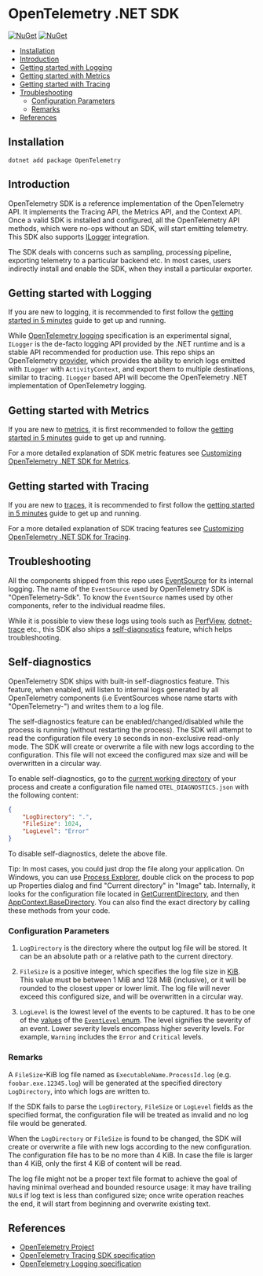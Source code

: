 # OpenTelemetry .NET SDK

[![NuGet](https://img.shields.io/nuget/v/OpenTelemetry.svg)](https://www.nuget.org/packages/OpenTelemetry)
[![NuGet](https://img.shields.io/nuget/dt/OpenTelemetry.svg)](https://www.nuget.org/packages/OpenTelemetry)

* [Installation](#installation)
* [Introduction](#introduction)
* [Getting started with Logging](#getting-started-with-logging)
* [Getting started with Metrics](#getting-started-with-metrics)
* [Getting started with Tracing](#getting-started-with-tracing)
* [Troubleshooting](#troubleshooting)
  * [Configuration Parameters](#configuration-parameters)
  * [Remarks](#remarks)
* [References](#references)

## Installation

```shell
dotnet add package OpenTelemetry
```

## Introduction

OpenTelemetry SDK is a reference implementation of the OpenTelemetry API. It
implements the Tracing API, the Metrics API, and the Context API.  Once a valid
SDK is installed and configured, all the OpenTelemetry API methods, which were
no-ops without an SDK, will start emitting telemetry.
This SDK also supports [ILogger](https://docs.microsoft.com/dotnet/api/microsoft.extensions.logging.ilogger)
integration.

The SDK deals with concerns such as sampling, processing pipeline, exporting
telemetry to a particular backend etc. In most cases, users indirectly install
and enable the SDK, when they install a particular exporter.

## Getting started with Logging

If you are new to logging, it is recommended to first follow the [getting
started in 5 minutes](../../docs/logs/getting-started/README.md) guide to get up
and running.

While [OpenTelemetry
logging](https://github.com/open-telemetry/opentelemetry-specification/blob/main/specification/logs/overview.md)
specification is an experimental signal, `ILogger` is the de-facto logging API
provided by the .NET runtime and is a stable API recommended for production use.
This repo ships an OpenTelemetry
[provider](https://docs.microsoft.com/dotnet/core/extensions/logging-providers),
which provides the ability to enrich logs emitted with `ILogger` with
`ActivityContext`, and export them to multiple destinations, similar to tracing.
`ILogger` based API will become the OpenTelemetry .NET implementation of
OpenTelemetry logging.

## Getting started with Metrics

If you are new to
[metrics](https://github.com/open-telemetry/opentelemetry-specification/blob/main/specification/metrics/sdk.md),
it is first recommended to follow the [getting started in 5
minutes](../../docs/metrics/getting-started/README.md) guide to get up and
running.

For a more detailed explanation of SDK metric features see [Customizing
OpenTelemetry .NET SDK for
Metrics](../../docs/metrics/customizing-the-sdk/README.md).

## Getting started with Tracing

If you are new to
[traces](https://github.com/open-telemetry/opentelemetry-specification/blob/main/specification/trace/sdk.md),
it is recommended to first follow the [getting started in 5
minutes](../../docs/trace/getting-started/README.md) guide to get up and
running.

For a more detailed explanation of SDK tracing features see [Customizing
OpenTelemetry .NET SDK for
Tracing](../../docs/trace/customizing-the-sdk/README.md).

## Troubleshooting

All the components shipped from this repo uses
[EventSource](https://docs.microsoft.com/dotnet/api/system.diagnostics.tracing.eventsource)
for its internal logging. The name of the `EventSource` used by OpenTelemetry
SDK is "OpenTelemetry-Sdk". To know the `EventSource` names used by other
components, refer to the individual readme files.

While it is possible to view these logs using tools such as
[PerfView](https://github.com/microsoft/perfview),
[dotnet-trace](https://docs.microsoft.com/dotnet/core/diagnostics/dotnet-trace)
etc., this SDK also ships a [self-diagnostics](#self-diagnostics) feature, which
helps troubleshooting.

## Self-diagnostics

OpenTelemetry SDK ships with built-in self-diagnostics feature. This feature,
when enabled, will listen to internal logs generated by all OpenTelemetry
components (i.e EventSources whose name starts with "OpenTelemetry-") and writes
them to a log file.

The self-diagnostics feature can be enabled/changed/disabled while the process
is running (without restarting the process). The SDK will attempt to read the
configuration file every `10` seconds in non-exclusive read-only mode. The SDK
will create or overwrite a file with new logs according to the configuration.
This file will not exceed the configured max size and will be overwritten in a
circular way.

To enable self-diagnostics, go to the
[current working directory](https://en.wikipedia.org/wiki/Working_directory) of
your process and create a configuration file named `OTEL_DIAGNOSTICS.json` with
the following content:

```json
{
    "LogDirectory": ".",
    "FileSize": 1024,
    "LogLevel": "Error"
}
```

To disable self-diagnostics, delete the above file.

Tip: In most cases, you could just drop the file along your application.
On Windows, you can use [Process Explorer](https://docs.microsoft.com/sysinternals/downloads/process-explorer),
double click on the process to pop up Properties dialog and find "Current
directory" in "Image" tab.
Internally, it looks for the configuration file located in
[GetCurrentDirectory](https://docs.microsoft.com/dotnet/api/system.io.directory.getcurrentdirectory),
and then [AppContext.BaseDirectory](https://docs.microsoft.com/dotnet/api/system.appcontext.basedirectory).
You can also find the exact directory by calling these methods from your code.

### Configuration Parameters

1. `LogDirectory` is the directory where the output log file will be stored. It
   can be an absolute path or a relative path to the current directory.

2. `FileSize` is a positive integer, which specifies the log file size in
   [KiB](https://en.wikipedia.org/wiki/Kibibyte). This value must be between 1 MiB
   and 128 MiB (inclusive), or it will be rounded to the closest upper or lower
   limit. The log file will never exceed this configured size, and will be
   overwritten in a circular way.

3. `LogLevel` is the lowest level of the events to be captured. It has to be one
   of the
   [values](https://docs.microsoft.com/dotnet/api/system.diagnostics.tracing.eventlevel#fields)
   of the [`EventLevel`
   enum](https://docs.microsoft.com/dotnet/api/system.diagnostics.tracing.eventlevel).
   The level signifies the severity of an event. Lower severity levels encompass
   higher severity levels. For example, `Warning` includes the `Error` and
   `Critical` levels.

### Remarks

A `FileSize`-KiB log file named as `ExecutableName.ProcessId.log` (e.g.
`foobar.exe.12345.log`) will be generated at the specified directory
`LogDirectory`, into which logs are written to.

If the SDK fails to parse the `LogDirectory`, `FileSize` or `LogLevel` fields as
the specified format, the configuration file will be treated as invalid and no
log file would be generated.

When the `LogDirectory` or `FileSize` is found to be changed, the SDK will create
or overwrite a file with new logs according to the new configuration. The
configuration file has to be no more than 4 KiB. In case the file is larger than
4 KiB, only the first 4 KiB of content will be read.

The log file might not be a proper text file format to achieve the goal of having
minimal overhead and bounded resource usage: it may have trailing `NUL`s if log
text is less than configured size; once write operation reaches the end, it will
start from beginning and overwrite existing text.

## References

* [OpenTelemetry Project](https://opentelemetry.io/)
* [OpenTelemetry Tracing SDK specification](https://github.com/open-telemetry/opentelemetry-specification/blob/main/specification/trace/sdk.md)
* [OpenTelemetry Logging specification](https://github.com/open-telemetry/opentelemetry-specification/blob/main/specification/logs/overview.md)
